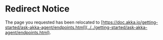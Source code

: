 # Redirect Notice

The page you requested has been relocated to [https://doc.akka.io/getting-started/ask-akka-agent/endpoints.html](../../getting-started/ask-akka-agent/endpoints.html).